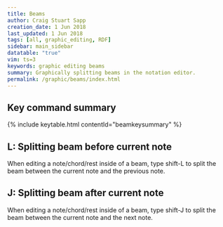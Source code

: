 ```yaml
---
title: Beams
author: Craig Stuart Sapp
creation_date: 1 Jun 2018
last_updated: 1 Jun 2018
tags: [all, graphic_editing, RDF]
sidebar: main_sidebar
datatable: "true"
vim: ts=3
keywords: graphic editing beams
summary: Graphically splitting beams in the notation editor.
permalink: /graphic/beams/index.html
---
```


## Key command summary ##

{% include keytable.html
	contentId="beamkeysummary"
%}
<script type="text/JSON" id="beamkeysummary">
{% include keypresses/beamkeys.json %}
</script>


## <span class="keypress">L</span>: Splitting beam before current note ##

When editing a note/chord/rest inside of a beam, type 
<span class="keypress">shift-L</span> to split the beam between the 
current note and the previous note.

## <span class="keypress">J</span>: Splitting beam after current note ##

When editing a note/chord/rest inside of a beam, type 
<span class="keypress">shift-J</span> to split the beam between the 
current note and the next note.


